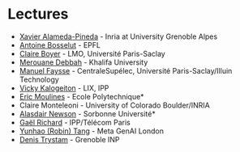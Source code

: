 # Lectures 

* [Xavier Alameda-Pineda](https://github.com/paris-genai-school/lectures/blob/main/PDF/23OCTGenAI-for_audio-visual%20processing_XavierAlamedaPineda.pdf) - Inria at University Grenoble Alpes
* [Antoine Bosselut](https://github.com/paris-genai-school/lectures/blob/main/PDF/25OctLLM_Reasoning_from_the_Lab_to_the_Real_Worldgenai_epfl.pdf) - EPFL 
* [Claire Boyer](https://github.com/paris-genai-school/lectures/blob/main/PDF/24OCT_PIKL_GenAI_school_Claire_Boyer.pdf) - LMO, Université Paris-Saclay 
* [Merouane Debbah](https://github.com/paris-genai-school/lectures/blob/main/PDF/23OCT_GENAI-Challenges_and_Opportunities-Debbah.pdf) - Khalifa University 
* [Manuel Faysse](https://github.com/paris-genai-school/lectures/blob/main/PDF/22OctHow_to_train_a_LLM_in_2024_Manuel_Faysse.pdf) - CentraleSupélec, Université Paris-Saclay/Illuin Technology 
* [Vicky Kalogeiton](https://github.com/paris-genai-school/lectures/blob/main/PDF/25OCTStory-level_multimodal_generative_AI_Vicky_Kalogeiton.pdf) - LIX, IPP 
* [Eric Moulines](https://github.com/paris-genai-school/lectures/blob/main/PDF/21OCT_Score_based_denoising_diffusion_An_introduction_ERIC_Moulines.pdf) - Ecole Polytechnique* 
* Claire Monteleoni - University of Colorado Boulder/INRIA 
* [Alasdair Newson](https://github.com/paris-genai-school/lectures/blob/main/PDF/21OCTgen_ai_genbasic_I_Alasdair_Newson.pdf) - Sorbonne Université* 
* [Gaël Richard](https://www.telecom-paris.fr/gael-richard) - IPP/Télécom Paris 
* [Yunhao (Robin) Tang](https://github.com/paris-genai-school/lectures/blob/main/PDF/22OCT_Reinforcement_learning_from_human_feedback_tutorial_Yunhao_Tang.pdf) - Meta GenAI London 
* [Denis Trystam](https://github.com/paris-genai-school/lectures/blob/main/PDF/24Oct_IAimpactDenis_Trystram.pdf) - Grenoble INP 
